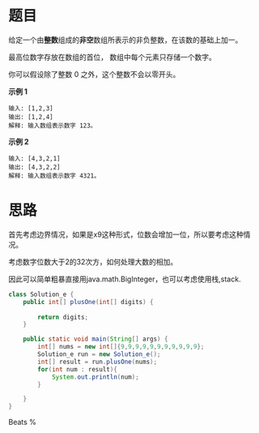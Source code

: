 # 题目

给定一个由**整数**组成的**非空**数组所表示的非负整数，在该数的基础上加一。

最高位数字存放在数组的首位， 数组中每个元素只存储一个数字。

你可以假设除了整数 0 之外，这个整数不会以零开头。

**示例 1**

```
输入: [1,2,3]
输出: [1,2,4]
解释: 输入数组表示数字 123。
```

**示例 2**

```
输入: [4,3,2,1]
输出: [4,3,2,2]
解释: 输入数组表示数字 4321。
```



# 思路

首先考虑边界情况，如果是x9这种形式，位数会增加一位，所以要考虑这种情况。

考虑数字位数大于2的32次方，如何处理大数的相加。

因此可以简单粗暴直接用java.math.BigInteger，也可以考虑使用栈,stack.

```java
class Solution_e {
    public int[] plusOne(int[] digits) {
        
        return digits;
    }

    public static void main(String[] args) {
        int[] nums = new int[]{9,9,9,9,9,9,9,9,9,9,9};
        Solution_e run = new Solution_e();
        int[] result = run.plusOne(nums);
        for(int num : result){
            System.out.println(num);
        }

    }
}
```

Beats % 